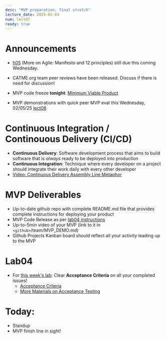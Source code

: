 ```yaml
---
desc: "MVP preparation, final stretch"
lecture_date: 2025-02-03
num: lect07
ready: true
---
```


# Announcements

* [h05](https://ucsb-cs148.github.io/w25/hwk/h05/) (More on Agile: Manifesto and 12 principles) still due this coming Wednesday. 
* CATME.org team peer reviews have been released. Discuss if there is need for discussion! 

* MVP code freeze **tonight**: [Minimum Viable Product](https://en.wikipedia.org/wiki/Minimum_viable_product)
* MVP demonstrations with quick peer MVP eval this Wednesday, 02/05/25 [lect08](https://ucsb-cs148.github.io/w25/lectures/lect08/)

# Continuous Integration / Continouous Delivery (CI/CD) 

* **Continuous Delivery**: Software development process that aims to build software that is *always* ready to be deployed into production
* **Continuous Integration**: Technique where every developer on a project should integrate their work daily with every other developer
* [Video: Continuous Delivery Assembly Line Metaphor](http://www.youtube.com/watch?v=SIaVsG7m8n4)

# MVP Deliverables

* Up-to-date github repo with complete README.md file that provides complete instructions for deploying your product
* MVP Code Release as per [lab04 instructions](https://ucsb-cs148.github.io/w25/lab/lab04)
* Up-to-5min video of your MVP (link to it in `<github>`/team/MVP_DEMO.md) 
* Github Projects Kanban board should reflect all your activity leading up to the MVP 

# Lab04

* For [this week's lab](https://ucsb-cs148.github.io/w25/lab/lab04): Clear **Acceptance Criteria** on all your completed issues! 
    - [Acceptance Criteria](https://www.productplan.com/glossary/acceptance-criteria/)
    - [More Materials on Acceptance Testing](https://ucsb-cs148.github.io/topics/testing_acceptance/)


# Today:

* Standup
* MVP finish line in sight! 

